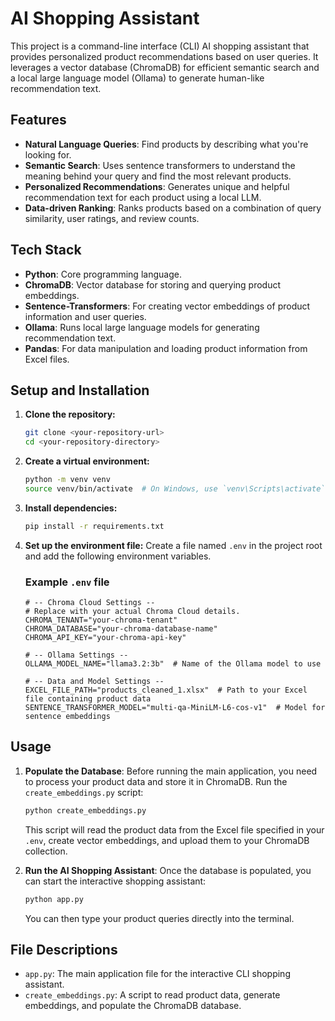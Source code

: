 # AI Shopping Assistant

This project is a command-line interface (CLI) AI shopping assistant that provides personalized product recommendations based on user queries. It leverages a vector database (ChromaDB) for efficient semantic search and a local large language model (Ollama) to generate human-like recommendation text.

## Features

- **Natural Language Queries**: Find products by describing what you're looking for.
- **Semantic Search**: Uses sentence transformers to understand the meaning behind your query and find the most relevant products.
- **Personalized Recommendations**: Generates unique and helpful recommendation text for each product using a local LLM.
- **Data-driven Ranking**: Ranks products based on a combination of query similarity, user ratings, and review counts.

## Tech Stack

- **Python**: Core programming language.
- **ChromaDB**: Vector database for storing and querying product embeddings.
- **Sentence-Transformers**: For creating vector embeddings of product information and user queries.
- **Ollama**: Runs local large language models for generating recommendation text.
- **Pandas**: For data manipulation and loading product information from Excel files.

## Setup and Installation

1.  **Clone the repository:**
    ```bash
    git clone <your-repository-url>
    cd <your-repository-directory>
    ```

2.  **Create a virtual environment:**
    ```bash
    python -m venv venv
    source venv/bin/activate  # On Windows, use `venv\Scripts\activate`
    ```

3.  **Install dependencies:**
    ```bash
    pip install -r requirements.txt
    ```


4.  **Set up the environment file:**
    Create a file named `.env` in the project root and add the following environment variables. 

    ### Example `.env` file
    ```env
    # -- Chroma Cloud Settings --
    # Replace with your actual Chroma Cloud details.
    CHROMA_TENANT="your-chroma-tenant"
    CHROMA_DATABASE="your-chroma-database-name"
    CHROMA_API_KEY="your-chroma-api-key"

    # -- Ollama Settings --
    OLLAMA_MODEL_NAME="llama3.2:3b"  # Name of the Ollama model to use

    # -- Data and Model Settings --
    EXCEL_FILE_PATH="products_cleaned_1.xlsx"  # Path to your Excel file containing product data
    SENTENCE_TRANSFORMER_MODEL="multi-qa-MiniLM-L6-cos-v1"  # Model for sentence embeddings
    ```

## Usage

1.  **Populate the Database**:
    Before running the main application, you need to process your product data and store it in ChromaDB. Run the `create_embeddings.py` script:
    ```bash
    python create_embeddings.py
    ```
    This script will read the product data from the Excel file specified in your `.env`, create vector embeddings, and upload them to your ChromaDB collection.

2.  **Run the AI Shopping Assistant**:
    Once the database is populated, you can start the interactive shopping assistant:
    ```bash
    python app.py
    ```
    You can then type your product queries directly into the terminal.

## File Descriptions

- `app.py`: The main application file for the interactive CLI shopping assistant.
- `create_embeddings.py`: A script to read product data, generate embeddings, and populate the ChromaDB database.

